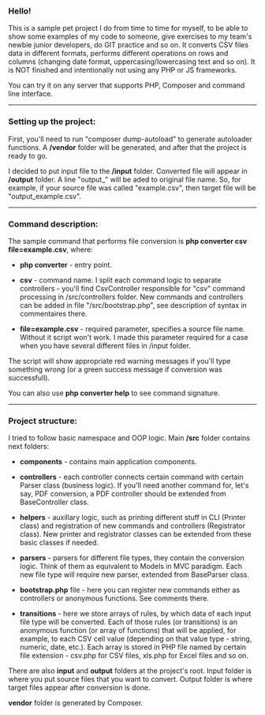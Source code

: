 <h3>Hello!</h3>

This is a sample pet project I do from time to time for myself, to be able to show some examples of my code to someone, give exercises to my team's newbie junior developers, do GIT practice and so on.
It converts CSV files data in different formats, performs different operations on rows and columns (changing date format, uppercasing/lowercasing text and so on).
It is NOT finished and intentionally not using any PHP or JS frameworks.

You can try it on any server that supports PHP, Composer and command line interface.

* * *

<h3>Setting up the project:</h3>

First, you'll need to run "composer dump-autoload" to generate autoloader functions. A <b>/vendor</b> folder will be generated, and after that the project is ready to go.

I decided to put input file to the <b>/input</b> folder. Converted file will appear in <b>/output</b> folder. 
A line "output_" will be aded to original file name.
So, for example, if your source file was called "example.csv", then target file will be "output_example.csv".

* * *

<h3>Command description:</h3>

The sample command that performs file conversion is <b>php converter csv file=example.csv</b>, where:

- <b>php converter</b> - entry point.

- <b>csv</b> - command name. I split each command logic to separate controllers - you'll find CsvController responsible 
for "csv" command processing in /src/controllers folder. New commands and controllers can be added in file 
"/src/bootstrap.php", see description of syntax in commentaires there.

- <b>file=example.csv</b> - required parameter, specifies a source file name. Without it script won't work. 
I made this parameter required for a case when you have several different files in /input folder.

The script will show appropriate red warning messages if you'll type something wrong 
(or a green success message if conversion was successfull).

You can also use <b>php converter help</b> to see command signature.

* * *

<h3>Project structure:</h3>

I tried to follow basic namespace and OOP logic. Main <b>/src</b> folder contains next folders:

- <b>components</b> - contains main application components.

- <b>controllers</b> - each controller connects certain command with certain Parser class (business logic). If you'll need another command for, let's say, PDF conversion,
a PDF controller should be extended from BaseController class.

- <b>helpers</b> - auxillary logic, such as printing different stuff in CLI (Printer class) and registration of new 
commands and controllers (Registrator class). New printer and registrator classes can be extended from these basic classes if needed.

- <b>parsers</b> - parsers for different file types, they contain the conversion logic. Think of them as equivalent to Models in MVC paradigm. Each new
file type will require new parser, extended from BaseParser class.

- <b>bootstrap.php</b> file - here you can register new commands either as controllers or anonymous functions. See comments there.

- <b>transitions</b> - here we store arrays of rules, by which data of each input file type will be converted.
Each of those rules (or transitions) is an anonymous function (or array of functions) that will be applied, for example,
to each CSV cell value (depending on that value type - string, numeric, date, etc.). Each array is stored in PHP file named by
certain file extension - csv.php for CSV files, xls.php for Excel files and so on.

There are also <b>input</b> and <b>output</b> folders at the project's root. Input folder is where you put source files that you want to convert.
Output folder is where target files appear after conversion is done.

<b>vendor</b> folder is generated by Composer.

